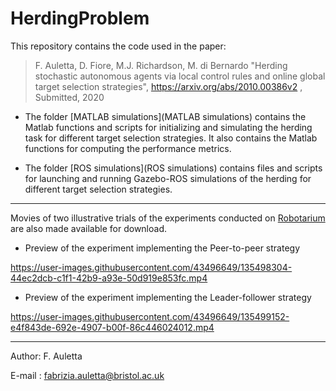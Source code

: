 # HerdingProblem

This repository contains the code used in the paper: 

> F. Auletta, D. Fiore, M.J. Richardson, M. di Bernardo "Herding stochastic autonomous agents via local control rules and online global target selection strategies",  https://arxiv.org/abs/2010.00386v2 , Submitted, 2020

* The folder [MATLAB simulations](MATLAB simulations) contains the Matlab functions and scripts for initializing and simulating the herding task for different target selection strategies. It also contains the Matlab functions for computing the performance metrics. 

* The folder [ROS simulations](ROS simulations) contains files and scripts for launching and running Gazebo-ROS simulations of the herding for different target selection strategies. 


----- 



Movies of two illustrative trials of the experiments conducted on [Robotarium](https://www.robotarium.gatech.edu/) are also made available for download. 


* Preview of the experiment implementing the Peer-to-peer strategy

https://user-images.githubusercontent.com/43496649/135498304-44ec2dcb-c1f1-42b9-a93e-50d919e853fc.mp4


* Preview of the experiment implementing the Leader-follower strategy

https://user-images.githubusercontent.com/43496649/135499152-e4f843de-692e-4907-b00f-86c446024012.mp4




------------------------------------------------------------------------------------------
Author: F. Auletta

E-mail : fabrizia.auletta@bristol.ac.uk
